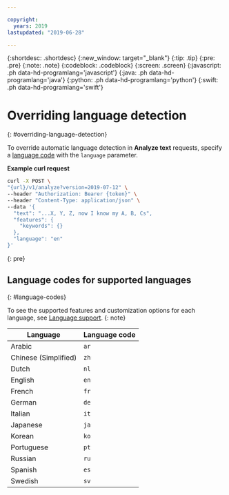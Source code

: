 ```yaml
---

copyright:
  years: 2019
lastupdated: "2019-06-28"

---
```


{:shortdesc: .shortdesc}
{:new_window: target="_blank"}
{:tip: .tip}
{:pre: .pre}
{:note: .note}
{:codeblock: .codeblock}
{:screen: .screen}
{:javascript: .ph data-hd-programlang='javascript'}
{:java: .ph data-hd-programlang='java'}
{:python: .ph data-hd-programlang='python'}
{:swift: .ph data-hd-programlang='swift'}

# Overriding language detection
{: #overriding-language-detection}

To override automatic language detection in **Analyze text** requests, specify a [language code](#language-codes) with the `language` parameter.

__Example curl request__

```bash
curl -X POST \
"{url}/v1/analyze?version=2019-07-12" \
--header "Authorization: Bearer {token}" \
--header "Content-Type: application/json" \
--data '{
  "text": "...X, Y, Z, now I know my A, B, Cs",
  "features": {
    "keywords": {}
  },
  "language": "en"
}'
```
{: pre}


## Language codes for supported languages
{: #language-codes}

To see the supported features and customization options for each language, see [Language support](/docs/natural-language-understanding-data?topic=natural-language-understanding-data-language-support).
{: note}

| Language | Language code |
| ---- | ----|
| Arabic | `ar` |
| Chinese (Simplified) | `zh` |
| Dutch | `nl` |
| English | `en` |
| French | `fr` |
| German | `de` |
| Italian | `it` |
| Japanese | `ja` |
| Korean | `ko` |
| Portuguese | `pt` |
| Russian | `ru` |
| Spanish | `es` |
| Swedish | `sv` |
